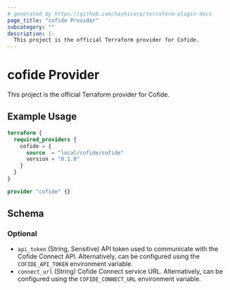 ```yaml
---
# generated by https://github.com/hashicorp/terraform-plugin-docs
page_title: "cofide Provider"
subcategory: ""
description: |-
  This project is the official Terraform provider for Cofide.
---
```


# cofide Provider

This project is the official Terraform provider for Cofide.

## Example Usage

```terraform
terraform {
  required_providers {
    cofide = {
      source  = "local/cofide/cofide"
      version = "0.1.0"
    }
  }
}

provider "cofide" {}
```

<!-- schema generated by tfplugindocs -->
## Schema

### Optional

- `api_token` (String, Sensitive) API token used to communicate with the Cofide Connect API. Alternatively, can be configured using the `COFIDE_API_TOKEN` environment variable.
- `connect_url` (String) Cofide Connect service URL. Alternatively, can be configured using the `COFIDE_CONNECT_URL` environment variable.
